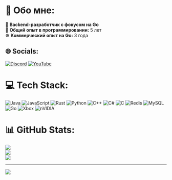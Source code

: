 # 💫 Обо мне:
🚀 **Backend-разработчик с фокусом на Go**<br>📅 **Общий опыт в программировании:** 5 лет<br>⚙️ **Коммерческий опыт на Go:** 3 года


## 🌐 Socials:
[![Discord](https://img.shields.io/badge/Discord-%237289DA.svg?logo=discord&logoColor=white)](https://discord.gg/userIsInteya) [![YouTube](https://img.shields.io/badge/YouTube-%23FF0000.svg?logo=YouTube&logoColor=white)](https://youtube.com/@mrbeast) 

# 💻 Tech Stack:
![Java](https://img.shields.io/badge/java-%23ED8B00.svg?style=plastic&logo=openjdk&logoColor=white) ![JavaScript](https://img.shields.io/badge/javascript-%23323330.svg?style=plastic&logo=javascript&logoColor=%23F7DF1E) ![Rust](https://img.shields.io/badge/rust-%23000000.svg?style=plastic&logo=rust&logoColor=white) ![Python](https://img.shields.io/badge/python-3670A0?style=plastic&logo=python&logoColor=ffdd54) ![C++](https://img.shields.io/badge/c++-%2300599C.svg?style=plastic&logo=c%2B%2B&logoColor=white) ![C#](https://img.shields.io/badge/c%23-%23239120.svg?style=plastic&logo=csharp&logoColor=white) ![C](https://img.shields.io/badge/c-%2300599C.svg?style=plastic&logo=c&logoColor=white) ![Redis](https://img.shields.io/badge/redis-%23DD0031.svg?style=plastic&logo=redis&logoColor=white) ![MySQL](https://img.shields.io/badge/mysql-4479A1.svg?style=plastic&logo=mysql&logoColor=white) ![Go](https://img.shields.io/badge/go-%2300ADD8.svg?style=plastic&logo=go&logoColor=white) ![Xbox](https://img.shields.io/badge/xbox-%23107C10.svg?style=plastic&logo=xbox&logoColor=white) ![nVIDIA](https://img.shields.io/badge/nVIDIA-%2376B900.svg?style=plastic&logo=nVIDIA&logoColor=white)
# 📊 GitHub Stats:
![](https://github-readme-stats.vercel.app/api?username=yahizu&theme=radical&hide_border=false&include_all_commits=false&count_private=false)<br/>
![](https://nirzak-streak-stats.vercel.app/?user=yahizu&theme=radical&hide_border=false)<br/>
![](https://github-readme-stats.vercel.app/api/top-langs/?username=yahizu&theme=radical&hide_border=false&include_all_commits=false&count_private=false&layout=compact)

---
[![](https://visitcount.itsvg.in/api?id=yahizu&icon=9&color=0)](https://visitcount.itsvg.in)

<!-- Proudly created with GPRM ( https://gprm.itsvg.in ) -->
